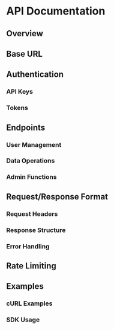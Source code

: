 # API Documentation

## Overview

<!-- API overview and general information -->

## Base URL

<!-- API base URL and versioning -->

## Authentication

### API Keys

<!-- How to authenticate API requests -->

### Tokens

<!-- JWT or other token-based auth -->

## Endpoints

### User Management

<!-- User-related endpoints -->

### Data Operations

<!-- CRUD operations -->

### Admin Functions

<!-- Administrative endpoints -->

## Request/Response Format

### Request Headers

<!-- Required headers -->

### Response Structure

<!-- Standard response format -->

### Error Handling

<!-- Error codes and messages -->

## Rate Limiting

<!-- API rate limits and throttling -->

## Examples

### cURL Examples

<!-- Sample API calls using cURL -->

### SDK Usage

<!-- Examples using official SDKs -->
